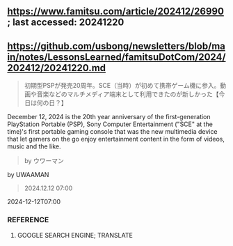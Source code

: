 ## https://www.famitsu.com/article/202412/26990; last accessed: 20241220

## https://github.com/usbong/newsletters/blob/main/notes/LessonsLearned/famitsuDotCom/2024/202412/20241220.md

> 初期型PSPが発売20周年。SCE（当時）が初めて携帯ゲーム機に参入。動画や音楽などのマルチメディア端末として利用できたのが新しかった【今日は何の日？】

December 12, 2024 is the 20th year anniversary of the first-generation PlayStation Portable (PSP), Sony Computer Entertainment ("SCE" at the time)'s first portable gaming console that was the new multimedia device that let gamers on the go enjoy entertainment content in the form of videos, music and the like.  

> by ウワーマン

by UWAAMAN

> 2024.12.12 07:00

2024-12-12T07:00

### REFERENCE

1) GOOGLE SEARCH ENGINE; TRANSLATE